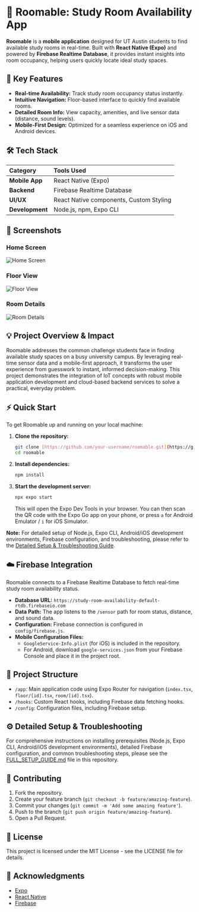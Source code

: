 # 📱 Roomable: Study Room Availability App

**Roomable** is a **mobile application** designed for UT Austin students to find available study rooms in real-time. Built with **React Native (Expo)** and powered by **Firebase Realtime Database**, it provides instant insights into room occupancy, helping users quickly locate ideal study spaces.

## 🚀 Key Features

* **Real-time Availability:** Track study room occupancy status instantly.
* **Intuitive Navigation:** Floor-based interface to quickly find available rooms.
* **Detailed Room Info:** View capacity, amenities, and live sensor data (distance, sound levels).
* **Mobile-First Design:** Optimized for a seamless experience on iOS and Android devices.

## 🛠️ Tech Stack

| Category      | Tools Used                             |
| :------------ | :------------------------------------- |
| **Mobile App** | React Native (Expo)                    |
| **Backend** | Firebase Realtime Database             |
| **UI/UX** | React Native components, Custom Styling |
| **Development** | Node.js, npm, Expo CLI                 |

## 📸 Screenshots

### Home Screen
![Home Screen](https://raw.githubusercontent.com/TahaHaris/Roomable/main/Roomable-Overview.png)

### Floor View
![Floor View](https://raw.githubusercontent.com/TahaHaris/Roomable/main/roomable-floor.png)

### Room Details
![Room Details](https://raw.githubusercontent.com/TahaHaris/Roomable/main/roomable-roomdetails.png)

## 💡 Project Overview & Impact

Roomable addresses the common challenge students face in finding available study spaces on a busy university campus. By leveraging real-time sensor data and a mobile-first approach, it transforms the user experience from guesswork to instant, informed decision-making. This project demonstrates the integration of IoT concepts with robust mobile application development and cloud-based backend services to solve a practical, everyday problem.

## ⚡ Quick Start

To get Roomable up and running on your local machine:

1.  **Clone the repository:**
    ```bash
    git clone [https://github.com/your-username/roomable.git](https://github.com/your-username/roomable.git)
    cd roomable
    ```
2.  **Install dependencies:**
    ```bash
    npm install
    ```
3.  **Start the development server:**
    ```bash
    npx expo start
    ```
    This will open the Expo Dev Tools in your browser. You can then scan the QR code with the Expo Go app on your phone, or press `a` for Android Emulator / `i` for iOS Simulator.

**Note:** For detailed setup of Node.js, Expo CLI, Android/iOS development environments, Firebase configuration, and troubleshooting, please refer to the [Detailed Setup & Troubleshooting Guide](FULL_SETUP_GUIDE.md).

## ☁️ Firebase Integration

Roomable connects to a Firebase Realtime Database to fetch real-time study room availability status.

* **Database URL:** `https://study-room-availability-default-rtdb.firebaseio.com`
* **Data Path:** The app listens to the `/sensor` path for room status, distance, and sound data.
* **Configuration:** Firebase connection is configured in `config/firebase.js`.
* **Mobile Configuration Files:**
    * `GoogleService-Info.plist` (for iOS) is included in the repository.
    * For Android, download `google-services.json` from your Firebase Console and place it in the project root.

## 📁 Project Structure

* `/app`: Main application code using Expo Router for navigation (`index.tsx`, `floor/[id].tsx`, `room/[id].tsx`).
* `/hooks`: Custom React hooks, including Firebase data fetching hooks.
* `/config`: Configuration files, including Firebase setup.

## ⚙️ Detailed Setup & Troubleshooting

For comprehensive instructions on installing prerequisites (Node.js, Expo CLI, Android/iOS development environments), detailed Firebase configuration, and common troubleshooting steps, please see the [FULL_SETUP_GUIDE.md](FULL_SETUP_GUIDE.md) file in this repository.

## 🤝 Contributing

1.  Fork the repository.
2.  Create your feature branch (`git checkout -b feature/amazing-feature`).
3.  Commit your changes (`git commit -m 'Add some amazing feature'`).
4.  Push to the branch (`git push origin feature/amazing-feature`).
5.  Open a Pull Request.

## 📄 License

This project is licensed under the MIT License - see the LICENSE file for details.

## 🙏 Acknowledgments

* [Expo](https://expo.dev)
* [React Native](https://reactnative.dev)
* [Firebase](https://firebase.google.com)
